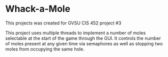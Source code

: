 # Whack-a-Mole

This projects was created for GVSU CIS 452 project #3

This project uses multiple threads to implement a number of moles selectable at the start of the game through the GUI.
It controls the number of moles present at any given time via semaphores as well as stopping two moles from occupying the same hole.
